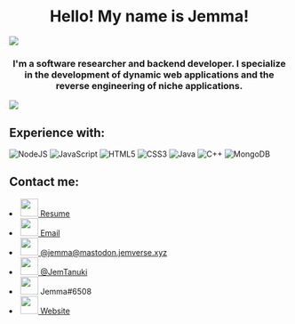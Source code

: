 <h1 align="center">Hello! My name is Jemma!</h1>
<img src="https://komarev.com/ghpvc/?username=caramelkat&color=0000E5&style=flat-square">
<h3 align="center">I'm a software researcher and backend developer. I specialize in the development of dynamic web applications and the reverse engineering of niche applications.</h3>


<img src="https://github-readme-stats.vercel.app/api?username=caramelkat&show_icons=true&include_all_commits=true">


<h2>Experience with:</h2>
<p float="left">
	<img style="display:inline" alt="NodeJS" src="https://img.shields.io/badge/node.js-%2343853D.svg?style=for-the-badge&logo=node-dot-js&logoColor=white"/>
	<img style="display:inline" alt="JavaScript" src="https://img.shields.io/badge/javascript-%23323330.svg?style=for-the-badge&logo=javascript&logoColor=%23F7DF1E"/>
	<img alt="HTML5" src="https://img.shields.io/badge/html5-%23E34F26.svg?style=for-the-badge&logo=html5&logoColor=white"/>
	<img alt="CSS3" src="https://img.shields.io/badge/css3-%231572B6.svg?style=for-the-badge&logo=css3&logoColor=white"/>
    <img alt="Java" src="https://img.shields.io/badge/java-%23E34D00.svg?style=for-the-badge&logo=java&logoColor=white"/>
    <img style="display:inline" alt="C++" src="https://img.shields.io/badge/c++-%2343D8?style=for-the-badge&logo=c++&logoColor=white"/>
	<img alt="MongoDB" src ="https://img.shields.io/badge/MongoDB-%234ea94b.svg?style=for-the-badge&logo=mongodb&logoColor=white"/>
</p>

<h2>Contact me:</h2>
<li><img width="32px" height="32px" src="https://jemsoftware.dev/images/file.ico"><a rel="me" href="https://jemsoftware.dev/files/Resume.pdf"> Resume</a></li>
<li><img width="32px" height="32px" src="https://jemsoftware.dev/images/email.ico"><a href="mailto:poffinbargej@uwplatt.edu"> Email</a></li>
<li><img width="32px" height="32px" src="https://jemsoftware.dev/images/mastodon.ico"><a rel="me" href="https://mastodon.jemverse.xyz/@Jemma"> @jemma@mastodon.jemverse.xyz</a></li>
<li><img width="32px" height="32px" src="https://jemsoftware.dev/images/twitter.ico"><a href="https://twitter.com/JemTanuki"> @JemTanuki</a></li>
<li><img width="32px" height="32px" src="https://jemsoftware.dev/images/discord.ico"><a> Jemma#6508</a></li>
<li><img width="32px" height="32px" src="https://win98icons.alexmeub.com/icons/png/world-2.png"><a href="https://JemSoftware.dev"> Website</a></li>
